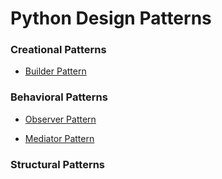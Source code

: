 # Python Design Patterns

### Creational Patterns

* [Builder Pattern](https://github.com/xstrengthofonex/python-design-patterns/tree/master/builder_pattern "Builder Pattern")

### Behavioral Patterns

* [Observer Pattern](https://github.com/xstrengthofonex/python-design-patterns/tree/master/observer_pattern "Observer Pattern")

* [Mediator Pattern](https://github.com/xstrengthofonex/python-design-patterns/tree/master/mediator_pattern "Mediator Pattern")

### Structural Patterns